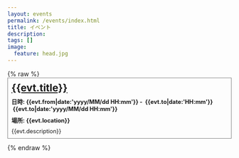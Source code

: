 ```yaml
---
layout: events
permalink: /events/index.html
title: イベント
description:
tags: []
image:
  feature: head.jpg
---
```

<style>
.event {
	border: 1px gray solid;
	margin-bottom: 12px;
	padding: 8px;
	height: auto;
	overflow: auto;
	font-size: .8rem;
}
.event-title {
	font-weight: bold;
	display: block;
	font-size: 1.4rem;
	margin-bottom: 8px;
}
.event-date, .event-location {
	font-weight: bold;
	margin-bottom: 8px;
}
.event-date > div {
	display: inline;
	margin: 3px;
}
</style>

<div ng-app="evtApp" ng-controller="EventListCtrl">
{% raw %}
<div class="event" ng-repeat="evt in events | orderBy:'from':true">
	<a class="event-title" href="{{evt.url}}" target="_blank">{{evt.title}}</a>
	<div class="event-date">
		日時:<div>{{evt.from|date:'yyyy/MM/dd HH:mm'}}</div>-
		<div ng-if="evt.isOneDay">{{evt.to|date:'HH:mm'}}</div>
		<div ng-if="!evt.isOneDay">{{evt.to|date:'yyyy/MM/dd HH:mm'}}</div>
	</div>
	<div class="event-location">場所: {{evt.location}}</div>
	<div class="event-desc">{{evt.description}}</div>
</div>
{% endraw %}
</div>

<script src="//ajax.googleapis.com/ajax/libs/angularjs/1.2.12/angular.min.js"></script>
<script>
var app = angular.module('evtApp', []);
app.controller('EventListCtrl', function($scope, $http) {
	var eventURL = 'http://reading.fxos.org/api/events/gcal';
	$http({method: 'GET', url: eventURL, responseType: 'json'}).
	success(function(data, status) {
		var events = [];
		if (status == 200) {
			data.items.forEach(function(item) {
				var from = new Date(item.start.dateTime);
				var to = new Date(item.end.dateTime);
				var desc = parseDesc(item.description);
				events.push({
					title: item.summary,
					from: from,
					to: to,
					location: item.location,
					isOneDay: isSameDate(from, to),
					url: desc.url,
					description: desc.description,
				});
			});
		}
		$scope.events = events;
	});
});
function isSameDate(from, to) {
	return (from.getYear() === to.getYear() &&
			from.getMonth() === to.getMonth() &&
			from.getDate() === to.getDate());
}
function parseDesc(desc) {
	var lines = desc.split('\n');
	var ret = {};
	if (lines.length >=1 && lines[0].match(/^(http|https):\/\//)) {
		ret.url = lines[0];
		ret.description = lines.slice(1).join(' ');
	} else {
		ret.url = null;
		ret.description = lines.join(' ');
	}
	return ret;
}
</script>
